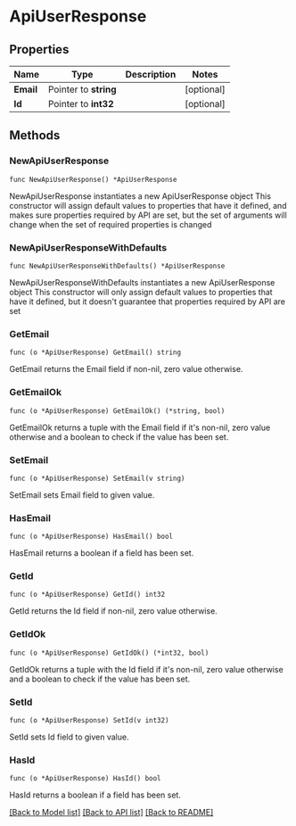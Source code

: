 # ApiUserResponse

## Properties

Name | Type | Description | Notes
------------ | ------------- | ------------- | -------------
**Email** | Pointer to **string** |  | [optional] 
**Id** | Pointer to **int32** |  | [optional] 

## Methods

### NewApiUserResponse

`func NewApiUserResponse() *ApiUserResponse`

NewApiUserResponse instantiates a new ApiUserResponse object
This constructor will assign default values to properties that have it defined,
and makes sure properties required by API are set, but the set of arguments
will change when the set of required properties is changed

### NewApiUserResponseWithDefaults

`func NewApiUserResponseWithDefaults() *ApiUserResponse`

NewApiUserResponseWithDefaults instantiates a new ApiUserResponse object
This constructor will only assign default values to properties that have it defined,
but it doesn't guarantee that properties required by API are set

### GetEmail

`func (o *ApiUserResponse) GetEmail() string`

GetEmail returns the Email field if non-nil, zero value otherwise.

### GetEmailOk

`func (o *ApiUserResponse) GetEmailOk() (*string, bool)`

GetEmailOk returns a tuple with the Email field if it's non-nil, zero value otherwise
and a boolean to check if the value has been set.

### SetEmail

`func (o *ApiUserResponse) SetEmail(v string)`

SetEmail sets Email field to given value.

### HasEmail

`func (o *ApiUserResponse) HasEmail() bool`

HasEmail returns a boolean if a field has been set.

### GetId

`func (o *ApiUserResponse) GetId() int32`

GetId returns the Id field if non-nil, zero value otherwise.

### GetIdOk

`func (o *ApiUserResponse) GetIdOk() (*int32, bool)`

GetIdOk returns a tuple with the Id field if it's non-nil, zero value otherwise
and a boolean to check if the value has been set.

### SetId

`func (o *ApiUserResponse) SetId(v int32)`

SetId sets Id field to given value.

### HasId

`func (o *ApiUserResponse) HasId() bool`

HasId returns a boolean if a field has been set.


[[Back to Model list]](../README.md#documentation-for-models) [[Back to API list]](../README.md#documentation-for-api-endpoints) [[Back to README]](../README.md)


